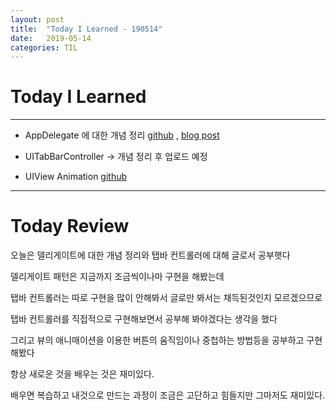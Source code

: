 ```yaml
---
layout: post
title:  "Today I Learned - 190514"
date:   2019-05-14
categories: TIL
---
```


# Today I Learned

---

- AppDelegate 에 대한 개념 정리 [github](https://github.com/VincentGeranium/VincentGeranium.github.io/blob/master/_posts/2019-05-14-AppDelegate-Study.markdown) , [blog post](https://vincentgeranium.github.io/ios,/swift/2019/05/14/AppDelegate-Study.html)

- UITabBarController -> 개념 정리 후 업로드 예정

- UIView Animation [github](https://github.com/VincentGeranium/Swift-Study/tree/master/2019-05-14-UIViewAnimation-Study)

---

# Today Review

오늘은 델리게이트에 대한 개념 정리와 탭바 컨트롤러에 대해 글로서 공부햇다

델리게이트 패턴은 지금까지 조금씩이나마 구현을 해봤는데

탭바 컨트롤러는 따로 구현을 많이 안해봐서 글로만 봐서는 채득된것인지 모르겠으므로

탭바 컨트롤러를 직접적으로 구현해보면서 공부해 봐야겠다는 생각을 했다

그리고 뷰의 애니매이션을 이용한 버튼의 움직임이나 중첩하는 방법등을 공부하고 구현해봤다

항상 새로운 것을 배우는 것은 재미있다.

배우면 복습하고 내것으로 만드는 과정이 조금은 고단하고 힘들지만 그마저도 재미있다.

